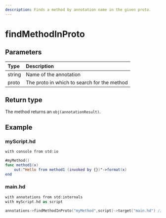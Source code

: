 ```yaml
---
description: Finds a method by annotation name in the given proto.
---
```


# findMethodInProto

## Parameters

| Type | Description |
| :--- | :--- |
| string | Name of the annotation |
| proto | The proto in which to search for the method |

## Return type

The method returns an `obj(annotationResult)`.

## Example

### myScript.hd

```swift
with console from std:io

#myMethod()
func method1(x)
    out:"Hello from method1 (invoked by {})"->format(x)
end
```

### main.hd

```swift
with annotations from std:internals
with myScript.hd as script

annotations->findMethodInProto("myMethod",script)->target("main.hd") //Output: Hello from method1 (invoked by main.hd)
```



